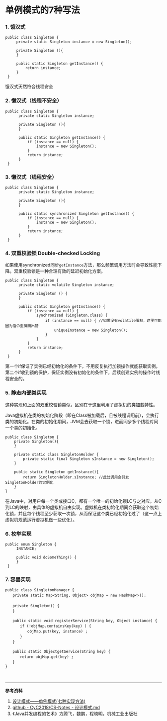# 单例模式的7种写法

### 1. 饿汉式  

```
public class Singleton {  
     private static Singleton instance = new Singleton();  
     
     private Singleton (){
     }
     
     public static Singleton getInstance() {  
         return instance;  
     }  
 }
```

饿汉式天然符合线程安全

### 2. 懒汉式（线程不安全）  

```
public class Singleton {  
      private static Singleton instance;  
      
      private Singleton (){
      }   
      
      public static Singleton getInstance() {  
          if (instance == null) {  
              instance = new Singleton();  
          }  
          return instance;  
      }  
 }  
```

### 3. 懒汉式（线程安全）  

```
public class Singleton {  
      private static Singleton instance;  
      
      private Singleton (){
      }   
      
      public static synchronized Singleton getInstance() {  
          if (instance == null) {  
              instance = new Singleton();  
          }  
          return instance;  
      }  
 }  
```

### 4. 双重校验锁 Double-checked Locking 

如果使用synchronized同步`getInstance`方法，那么频繁调用方法时会导致性能下降。双重校验锁是一种合理有效的延迟初始化方案。

```
public class Singleton {  
      private static volatile Singleton instance;  
      
      private Singleton () {
      }
      
      public static Singleton getInstance() {  
          if (instance == null) {  
              synchronized (Singleton.class) {
                  if (instance == null) { //如果没有volatile限制，这里可能因为指令重排而出错
                      uniqueInstance = new Singleton(); 
                  }
              }
          }  
          return instance;  
      }  
 }  
```

第一个if保证了实例已经初始化的条件下，不用反复执行加锁操作就能获取实例。第二个if收到锁的保护，保证实例没有初始化的条件下，后续创建实例的操作时线程安全的。

### 5. 静态内部类实现  

这种实现和上面的双重校验锁类似，区别在于这里利用了虚拟机的类加载特性。

Java虚拟机在类的初始化阶段（即在Class被加载后，且被线程调用前），会执行类的初始化。在类的初始化期间，JVM会去获取一个锁，进而同步多个线程对同一个类的初始化。

```
public class Singleton { 
    private Singleton(){
    }
    
    private static class SingletonHolder {  
        private static final Singleton sInstance = new Singleton();  
    }  
    
    public static Singleton getInstance(){  
        return SingletonHolder.sInstance; //此处调用会引发SingletonHolder的实例化
    }  
}
```

在Java中，对用户每一个类或接口C，都有一个唯一的初始化锁LC与之对应。从C到LC的映射，由具体的虚拟机自由实现。虚拟机在类初始化期间会获取这个初始化锁，并且每个线程至少获取一次锁，从而保证这个类已经初始化过了（这一点上虚拟机规范运行虚拟机做一些优化）。

### 6. 枚举实现  

```
public enum Singleton {  
     INSTANCE;  
     
     public void doSomeThing() {  
     }  
 }  
```


### 7. 容器实现  

```
public class SingletonManager { 
　　private static Map<String, Object> objMap = new HashMap<>();
　　
　　private Singleton() { 
　　}

　　public static void registerService(String key, Object instance) {
　　　　if (!objMap.containsKey(key) ) {
　　　　　　objMap.put(key, instance) ;
　　　　}
　　}

　　public static ObjectgetService(String key) {
　　　　return objMap.get(key) ;
　　}
}
```



<br>

-----
**参考资料**

1.  [设计模式——单例模式(七种实现方法)](https://www.cnblogs.com/dingxiansen/p/9353254.html)
2.  [github - CyC2018/CS-Notes - 设计模式.md](https://github.com/CyC2018/CS-Notes/blob/master/notes/设计模式.md#1-单例singleton)
3. 《Java并发编程的艺术》方腾飞，魏鹏，程晓明，机械工业出版社

